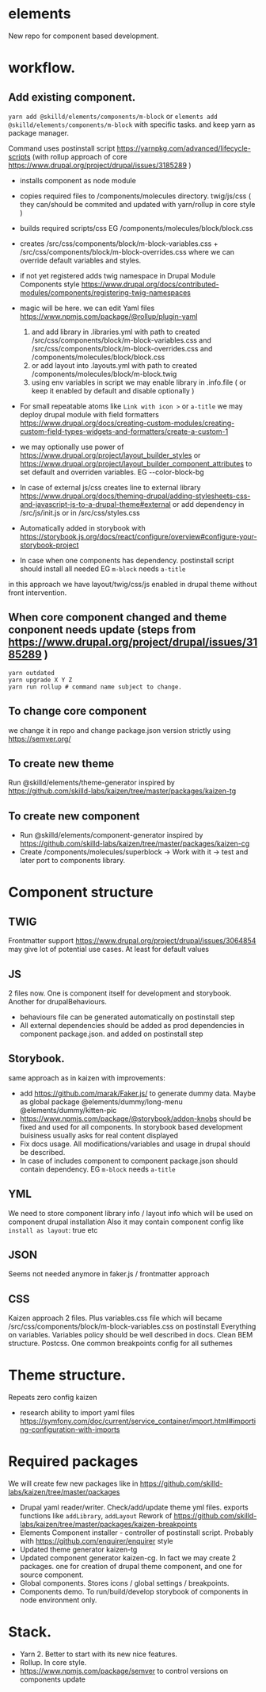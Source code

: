 # elements

New repo for component based development.

# workflow.
## Add existing component.
`yarn add @skilld/elements/components/m-block`
or
`elements add @skilld/elements/components/m-block` with specific tasks. and keep yarn as package manager.

Command uses postinstall script https://yarnpkg.com/advanced/lifecycle-scripts (with rollup approach of core https://www.drupal.org/project/drupal/issues/3185289 )
- installs component as node module
- copies required files to /components/molecules directory. twig/js/css ( they can/should be commited and updated with yarn/rollup in core style )
- builds required scripts/css EG /components/molecules/block/block.css
- creates /src/css/components/block/m-block-variables.css + /src/css/components/block/m-block-overrides.css where we can override default variables and styles.
- if not yet registered adds twig namespace in Drupal Module Components style https://www.drupal.org/docs/contributed-modules/components/registering-twig-namespaces
- magic will be here. we can edit Yaml files https://www.npmjs.com/package/@rollup/plugin-yaml

  1. and add library in .libraries.yml with path to created /src/css/components/block/m-block-variables.css and /src/css/components/block/m-block-overrides.css and /components/molecules/block/block.css
  2. or add layout into .layouts.yml with path to created /components/molecules/block/m-block.twig
  3. using env variables in script we may enable library in .info.file ( or keep it enabled by default and disable optionally )
- For small repeatable atoms like `Link with icon >` or `a-title` we may deploy drupal module with field formatters https://www.drupal.org/docs/creating-custom-modules/creating-custom-field-types-widgets-and-formatters/create-a-custom-1
- we may optionally use power of https://www.drupal.org/project/layout_builder_styles or https://www.drupal.org/project/layout_builder_component_attributes
  to set default and overriden variables. EG --color-block-bg
- In case of external js/css creates line to external library https://www.drupal.org/docs/theming-drupal/adding-stylesheets-css-and-javascript-js-to-a-drupal-theme#external or add dependency in /src/js/init.js or in /src/css/styles.css
- Automatically added in storybook with https://storybook.js.org/docs/react/configure/overview#configure-your-storybook-project
- In case when one components has dependency. postinstall script should install all needed EG `m-block` needs `a-title`

in this approach we have layout/twig/css/js enabled in drupal theme without front intervention.


## When core component changed and theme conponent needs update (steps from https://www.drupal.org/project/drupal/issues/3185289 )
```
yarn outdated
yarn upgrade X Y Z
yarn run rollup # command name subject to change.
```

## To change core component
we change it in repo and change package.json version strictly using https://semver.org/

## To create new theme
Run @skilld/elements/theme-generator inspired by https://github.com/skilld-labs/kaizen/tree/master/packages/kaizen-tg

## To create new component
- Run @skilld/elements/component-generator inspired by https://github.com/skilld-labs/kaizen/tree/master/packages/kaizen-cg
- Create /components/molecules/superblock -> Work with it -> test and later port to components library.

# Component structure
## TWIG
Frontmatter support https://www.drupal.org/project/drupal/issues/3064854 may give lot of potential use cases. At least for default values

## JS
2 files now. One is component itself for development and storybook. Another for drupalBehaviours.
- behaviours file can be generated automatically on postinstall step
- All external dependencies should be added as prod dependencies in component package.json. and added on postinstall step

## Storybook.
same approach as in kaizen with improvements:
- add https://github.com/marak/Faker.js/ to generate dummy data. Maybe as global package @elements/dummy/long-menu @elements/dummy/kitten-pic
- https://www.npmjs.com/package/@storybook/addon-knobs should be fixed and used for all components. In storybook based development buisiness usually asks for real content displayed
- Fix docs usage. All modifications/variables and usage in drupal should be described.
- In case of includes component to component package.json should contain dependency. EG `m-block` needs `a-title`

## YML
We need to store component library info / layout info which will be used on component drupal installation
Also it may contain component config like `install as layout`: true etc

## JSON
Seems not needed anymore in faker.js / frontmatter approach

## CSS
Kaizen approach 2 files. Plus variables.css file which will became /src/css/components/block/m-block-variables.css on postinstall
Everything on variables. Variables policy should be well described in docs.
Clean BEM structure.
Postcss.
One common breakpoints config for all suthemes


# Theme structure.
Repeats zero config kaizen
- research ability to import yaml files https://symfony.com/doc/current/service_container/import.html#importing-configuration-with-imports


# Required packages
We will create few new packages like in https://github.com/skilld-labs/kaizen/tree/master/packages
- Drupal yaml reader/writer. Check/add/update theme yml files. exports functions like `addLibrary`, `addLayout` Rework of https://github.com/skilld-labs/kaizen/tree/master/packages/kaizen-breakpoints
- Elements Component installer - controller of postinstall script. Probably with https://github.com/enquirer/enquirer style
- Updated theme generator kaizen-tg
- Updated component generator kaizen-cg. In fact we may create 2 packages. one for creation of drupal theme component, and one for source component.
- Global components. Stores icons / global settings / breakpoints.
- Components demo. To run/build/develop storybook of components in node environment only.

# Stack.
- Yarn 2. Better to start with its new nice features.
- Rollup. In core style.
- https://www.npmjs.com/package/semver to control versions on components update
